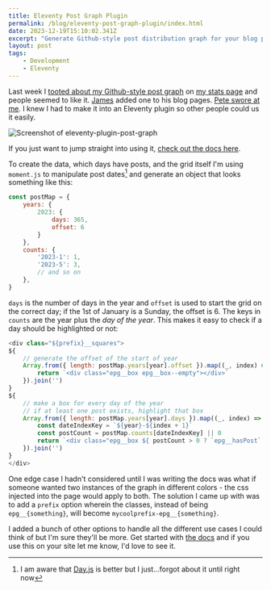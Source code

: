 ```yaml
---
title: Eleventy Post Graph Plugin
permalink: /blog/eleventy-post-graph-plugin/index.html
date: 2023-12-19T15:10:02.341Z
excerpt: "Generate Github-style post distribution graph for your blog posts in Eleventy"
layout: post
tags:
    - Development
    - Eleventy
---
```


Last week I [tooted about my Github-style post graph](https://social.lol/@robb/111586346073402453) on [my stats page](/blog/stats) and people seemed to like it. [James](https://jamesdoc.com/blog/) added one to his blog pages. [Pete swore at me](https://social.lol/@pimoore/111586392676224177). I knew I had to make it into an Eleventy plugin so other people could us it easily.

![Screenshot of eleventy-plugin-post-graph](https://rknightuk.s3.amazonaws.com/site/eleventy-plugin-post-graph-screenshot.png)

If you just want to jump straight into using it, [check out the docs here](https://postgraph.rknight.me). 

To create the data, which days have posts, and the grid itself I'm using `moment.js` to manipulate post dates[^1] and generate an object that looks something like this:

```js
const postMap = {
    years: {
        2023: {
            days: 365,
            offset: 6
        }
    },
    counts: {
        '2023-1': 1,
        '2023-5': 3,
        // and so on
    },
}
```

`days` is the number of days in the year and `offset` is used to start the grid on the correct day; if the 1st of January is a Sunday, the offset is 6. The keys in `counts` are the year plus the _day of the year_. This makes it easy to check if a day should be highlighted or not:

```js
<div class="${prefix}__squares">
${
    // generate the offset of the start of year
    Array.from({ length: postMap.years[year].offset }).map((_, index) => {
        return `<div class="epg__box epg__box--empty"></div>`
    }).join('')
}
${
    // make a box for every day of the year
    // if at least one post exists, highlight that box
    Array.from({ length: postMap.years[year].days }).map((_, index) => {
        const dateIndexKey = `${year}-${index + 1}`
        const postCount = postMap.counts[dateIndexKey] || 0
        return `<div class="epg__box ${ postCount > 0 ? `epg__hasPost` : '' }"></div>`
    }).join('')
}
</div>
```

One edge case I hadn't considered until I was writing the docs was what if someone wanted two instances of the graph in different colors - the css injected into the page would apply to both. The solution I came up with was to add a `prefix` option wherein the classes, instead of being `epg__{something}`, will become `mycoolprefix-epg__{something}`.

I added a bunch of other options to handle all the different use cases I could think of but I'm sure they'll be more. Get started with [the docs](https://postgraph.rknight.me/) and if you use this on your site let me know, I'd love to see it.

[^1]: I am aware that [Day.js](https://day.js.org) is better but I just...forgot about it until right now